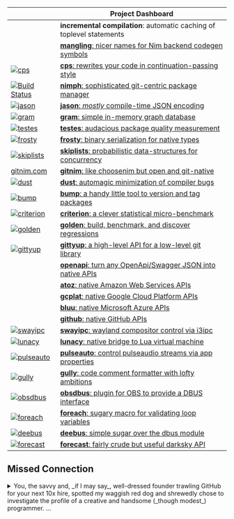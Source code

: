 |  |Project Dashboard|
|--|-----------|
| |**incremental compilation**: automatic caching of toplevel statements|
| |[**mangling**: nicer names for Nim backend codegen symbols](https://github.com/nim-lang/Nim/pull/14632)|
| [![cps](https://github.com/disruptek/cps/workflows/CI/badge.svg)](https://github.com/disruptek/cps/actions?query=workflow%3ACI)|[**cps**: rewrites your code in continuation-passing style](https://github.com/disruptek/cps)|
| [![Build Status](https://travis-ci.org/disruptek/nimph.svg?branch=master)](https://travis-ci.org/disruptek/nimph)|[**nimph**: sophisticated git-centric package manager](https://github.com/disruptek/nimph)|
| [![jason](https://github.com/disruptek/jason/workflows/CI/badge.svg)](https://github.com/disruptek/jason/actions?query=workflow%3ACI)|[**jason**: _mostly_ compile-time JSON encoding](https://github.com/disruptek/jason)|
| [![gram](https://github.com/disruptek/gram/workflows/CI/badge.svg)](https://github.com/disruptek/gram/actions?query=workflow%3ACI)|[**gram**: simple in-memory graph database](https://github.com/disruptek/gram)|
| [![testes](https://github.com/disruptek/testes/workflows/CI/badge.svg)](https://github.com/disruptek/testes/actions?query=workflow%3ACI)|[**testes**: audacious package quality measurement](https://github.com/disruptek/testes)|
| [![frosty](https://github.com/disruptek/frosty/workflows/CI/badge.svg)](https://github.com/disruptek/frosty/actions?query=workflow%3ACI)|[**frosty**: binary serialization for native types](https://github.com/disruptek/frosty)|
| [![skiplists](https://github.com/disruptek/skiplists/workflows/CI/badge.svg)](https://github.com/disruptek/skiplists/actions?query=workflow%3ACI)|[**skiplists**: probabilistic data-structures for concurrency](https://github.com/disruptek/skiplists)|
| [gitnim.com](https://gitnim.com/)|[**gitnim**: like choosenim but open and git-native](https://github.com/disruptek/gitnim)|
| [![dust](https://github.com/disruptek/dust/workflows/CI/badge.svg)](https://github.com/disruptek/dust/actions?query=workflow%3ACI)|[**dust**: automagic minimization of compiler bugs](https://github.com/disruptek/dust)|
| [![bump](https://github.com/disruptek/bump/workflows/CI/badge.svg)](https://github.com/disruptek/bump/actions?query=workflow%3ACI)|[**bump**: a handy little tool to version and tag packages](https://github.com/disruptek/bump)|
| [![criterion](https://github.com/disruptek/criterion/workflows/CI/badge.svg)](https://github.com/disruptek/criterion/actions?query=workflow%3ACI)|[**criterion**: a clever statistical micro-benchmark](https://github.com/disruptek/criterion)|
| [![golden](https://github.com/disruptek/golden/workflows/CI/badge.svg)](https://github.com/disruptek/golden/actions?query=workflow%3ACI)|[**golden**: build, benchmark, and discover regressions](https://github.com/disruptek/golden)|
| [![gittyup](https://github.com/disruptek/gittyup/workflows/CI/badge.svg)](https://github.com/disruptek/gittyup/actions?query=workflow%3ACI)|[**gittyup**: a high-level API for a low-level git library](https://github.com/disruptek/gittyup)|
|  |[**openapi**: turn any OpenApi/Swagger JSON into native APIs](https://github.com/disruptek/openapi)|
|  |[**atoz**: native Amazon Web Services APIs](https://github.com/disruptek/atoz)|
|  |[**gcplat**: native Google Cloud Platform APIs](https://github.com/disruptek/gcplat)|
|  |[**bluu**: native Microsoft Azure APIs](https://github.com/disruptek/bluu)|
|  |[**github**: native GitHub APIs](https://github.com/disruptek/github)|
| [![swayipc](https://github.com/disruptek/swayipc/workflows/CI/badge.svg)](https://github.com/disruptek/swayipc/actions?query=workflow%3ACI)|[**swayipc**: wayland compositor control via i3ipc](https://github.com/disruptek/swayipc)|
| [![lunacy](https://github.com/disruptek/lunacy/workflows/CI/badge.svg)](https://github.com/disruptek/lunacy/actions?query=workflow%3ACI)|[**lunacy**: native bridge to Lua virtual machine](https://github.com/disruptek/lunacy)|
| [![pulseauto](https://github.com/disruptek/pulseauto/workflows/CI/badge.svg)](https://github.com/disruptek/pulseauto/actions?query=workflow%3ACI)|[**pulseauto**: control pulseaudio streams via app properties](https://github.com/disruptek/pulseauto)|
| [![gully](https://github.com/disruptek/gully/workflows/CI/badge.svg)](https://github.com/disruptek/gully/actions?query=workflow%3ACI)|[**gully**: code comment formatter with lofty ambitions](https://github.com/disruptek/gully)|
| [![obsdbus](https://github.com/disruptek/obsdbus/workflows/CI/badge.svg)](https://github.com/disruptek/obsdbus/actions?query=workflow%3ACI)|[**obsdbus**: plugin for OBS to provide a DBUS interface](https://github.com/disruptek/obsdbus)|
| [![foreach](https://github.com/disruptek/foreach/workflows/CI/badge.svg)](https://github.com/disruptek/foreach/actions?query=workflow%3ACI)|[**foreach**: sugary macro for validating loop variables](https://github.com/disruptek/foreach)|
| [![deebus](https://github.com/disruptek/deebus/workflows/CI/badge.svg)](https://github.com/disruptek/deebus/actions?query=workflow%3ACI)|[**deebus**: simple sugar over the dbus module](https://github.com/disruptek/deebus)|
| [![forecast](https://github.com/disruptek/forecast/workflows/CI/badge.svg)](https://github.com/disruptek/forecast/actions?query=workflow%3ACI)|[**forecast**: fairly crude but useful darksky API](https://github.com/disruptek/forecast)|

## Missed Connection
<details>
  <summary>
You, the savvy and, _if I may say_, well-dressed founder trawling GitHub
for your next 10x hire, spotted my waggish red dog and shrewedly chose
to investigate the profile of a creative and handsome (_though modest_)
programmer. ...
  </summary>


Saddled as you were with an overabundance of capital and a ravenous appetite
for innovation, you astutely intuited that a character such as myself,
possessing of high skills and low morals, could offer a return on investment
many times greater than the substantial monthly outlay that I clearly command.

"A man for our time," you wisely mused, "the hero we need, indeed, in this
era of rabid corruption and venal capitalism." Like a storm building on the
horizon, the air acquired a new energy; a palatable tang to its taste and
a complimentary zig to your zag. You felt the key slot into the lock, your
professional soulmate revealed at last.

"Virtue be damned!" you shouted, breathless and suddenly wide-awake, the
realization ringing in your ears like the crack of thunder rolling across Puget
Sound. Did I say Seattle? I meant San Francisco Bay.

With the poise of a barrel fisherman armed with a sawed-off shotgun and a
bucket of M80s [you feverishly clicked through my project list, each a shining
paragon of elegance, efficiency, and leak-free abstraction](https://github.com/search?o=desc&q=language%3Anim+user%3Adisruptek&s=updated&type=Repositories).

As your heartbeat quickened, and let's be frank, I'm obviously not the first
diamond you've found in the rough, _this brilliant, firey gem_ provoked a
headrush the likes of which you'd known only once before; you remember, that
night in Bangkok during your gap year... Oh, what a night.

Repos raptured; comely, captivating commits confounding concentrated, critical
comparison. Enthralled excitement embossed each exquisite entry, and file by
file, fascination fomented -- figuratively, anyway.  Just stay with me, here:

You swoon at my syntax. You climax at my comments. You leer lustfully at my
luscious loops as my types titillate and tantalize. Objectified, uh, objects
overload in variables variably voluptuous and vulgar. Simply savage, salacious
software; seven-layer soft-core smut, surely, if I do say so, with sober
sincerity and significant self-effacement.

"Illicit illiteration intrigues," you illustrate, "but must ultimately yield
to practicality." A wave of clarity overtakes you at last, quenching your heat
and steeling your resolve. You **absolutely must** get this coder on payroll.
"Immediately, if not sooner," you quip.  Ha ha!  You're so witty!

Trembling, you gulp down your fear of rejection, text your CFO to prepare
for a long weekend of creative accounting, and dial the digits...

_happy ending left as an exercise for the reader_

## Answers to Questions I Wish You'd Ask

- I am a US resident authorized to work in the US.
- I have a US passport and a Colorado driver's license.
- I can lift 50lb. without filing worker's comp.
- I can communicate without using text messages.
- I can manage others or work independently.
- I live in a box on wheels and can relocate nationwide.
- I don't have any felony convictions _as of 2020-08-19_. 😁
</details>
